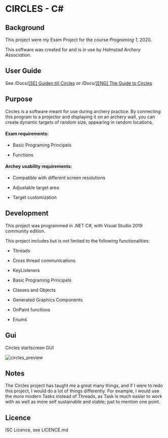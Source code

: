 # CIRCLES - C#

## Background

This project were my Exam Project for the course *Programing 1*, 2020.

This software was created for and is in use by *Halmstad Archery Association*. 

## User Guide

See /Docs/[[SE] Guiden till Circles](https://github.com/VulpesPaw/Circles/blob/master/docs/Guideen%20till%20Circles.pdf ) or /Docs/[[ENG] The Guide to Circles](https://github.com/VulpesPaw/Circles/blob/master/docs/GuideToCirclesEng.docx )

## Purpose

Circles is a software meant for use during archery practice. By connecting this program to a projector and displaying it on an archery wall, you can create dynamic targets of random size, appearing in random locations.

#### Exam requirements:

- Basic Programing Principels

- Functions 

#### Archey usability requirements:

- Compatible with different screen resolutions

- Adjustable target area

- Target customization

## Development

This project was programmed in .NET C#, with Visual Studio 2019 community edition.

This project includes but is not limited to the following functionalities:

- Threads

- Cross thread communications

- KeyListeners

- Basic Programing Principels

- Classes and Objects

- Generated Graphics Components

- OnPaint functions

- Enums

## Gui

Circles startscreen GUI

![circles_preview](https://user-images.githubusercontent.com/63596133/189150922-d2f01411-9b98-491c-a72a-4eb6e2d66f52.png)

## Notes

The Circles project has taught me a great many things, and if I were to redo this project, I would do a lot of things differently. For example, I would use the more modern Tasks instead of Threads,  as Task is much easier to work with as well as more self sustainable and stable; just to mention one point.

## Licence

ISC Licence, see LICENCE.md
